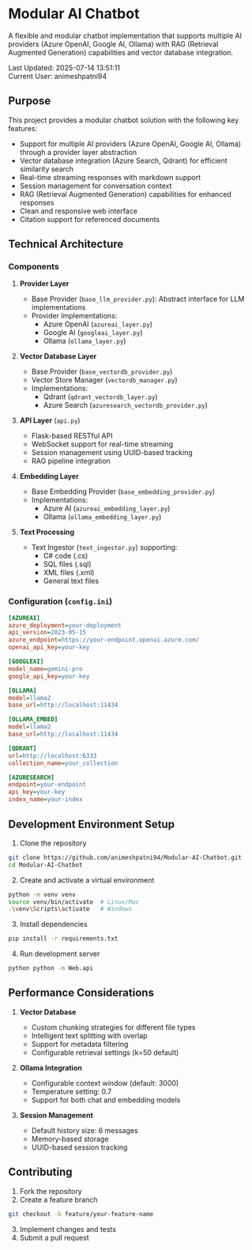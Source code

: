 # Modular AI Chatbot

A flexible and modular chatbot implementation that supports multiple AI providers (Azure OpenAI, Google AI, Ollama) with RAG (Retrieval Augmented Generation) capabilities and vector database integration.

Last Updated: 2025-07-14 13:51:11  
Current User: animeshpatni94

## Purpose

This project provides a modular chatbot solution with the following key features:
- Support for multiple AI providers (Azure OpenAI, Google AI, Ollama) through a provider layer abstraction
- Vector database integration (Azure Search, Qdrant) for efficient similarity search
- Real-time streaming responses with markdown support
- Session management for conversation context
- RAG (Retrieval Augmented Generation) capabilities for enhanced responses
- Clean and responsive web interface
- Citation support for referenced documents

## Technical Architecture

### Components
1. **Provider Layer**
   - Base Provider (`base_llm_provider.py`): Abstract interface for LLM implementations
   - Provider Implementations:
     - Azure OpenAI (`azureai_layer.py`)
     - Google AI (`googleai_layer.py`)
     - Ollama (`ollama_layer.py`)

2. **Vector Database Layer**
   - Base Provider (`base_vectordb_provider.py`)
   - Vector Store Manager (`vectordb_manager.py`)
   - Implementations:
     - Qdrant (`qdrant_vectordb_layer.py`)
     - Azure Search (`azuresearch_vectordb_provider.py`)

3. **API Layer** (`api.py`)
   - Flask-based RESTful API
   - WebSocket support for real-time streaming
   - Session management using UUID-based tracking
   - RAG pipeline integration

4. **Embedding Layer**
   - Base Embedding Provider (`base_embedding_provider.py`)
   - Implementations:
     - Azure AI (`azureai_embedding_layer.py`)
     - Ollama (`ollama_embedding_layer.py`)

5. **Text Processing**
   - Text Ingestor (`text_ingestor.py`) supporting:
     - C# code (.cs)
     - SQL files (.sql)
     - XML files (.xml)
     - General text files

### Configuration (`config.ini`)
```ini
[AZUREAI]
azure_deployment=your-deployment
api_version=2023-05-15
azure_endpoint=https://your-endpoint.openai.azure.com/
openai_api_key=your-key

[GOOGLEAI]
model_name=gemini-pro
google_api_key=your-key

[OLLAMA]
model=llama2
base_url=http://localhost:11434

[OLLAMA_EMBED]
model=llama2
base_url=http://localhost:11434

[QDRANT]
url=http://localhost:6333
collection_name=your_collection

[AZURESEARCH]
endpoint=your-endpoint
api_key=your-key
index_name=your-index
```

## Development Environment Setup

1. Clone the repository
```bash
git clone https://github.com/animeshpatni94/Modular-AI-Chatbot.git
cd Modular-AI-Chatbot
```

2. Create and activate a virtual environment
```bash
python -m venv venv
source venv/bin/activate  # Linux/Mac
.\venv\Scripts\activate   # Windows
```

3. Install dependencies
```bash
pip install -r requirements.txt
```

4. Run development server
```bash
python python -m Web.api
```

## Performance Considerations

1. **Vector Database**
   - Custom chunking strategies for different file types
   - Intelligent text splitting with overlap
   - Support for metadata filtering
   - Configurable retrieval settings (k=50 default)

2. **Ollama Integration**
   - Configurable context window (default: 3000)
   - Temperature setting: 0.7
   - Support for both chat and embedding models

3. **Session Management**
   - Default history size: 6 messages
   - Memory-based storage
   - UUID-based session tracking

## Contributing

1. Fork the repository
2. Create a feature branch
```bash
git checkout -b feature/your-feature-name
```
3. Implement changes and tests
4. Submit a pull request